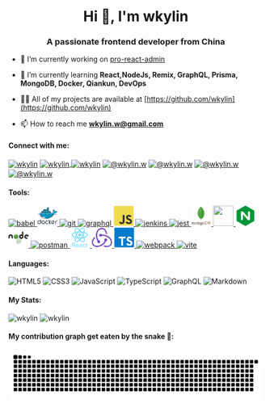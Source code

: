 <h1 align="center">Hi 👋, I'm wkylin</h1>
<h3 align="center">A passionate frontend developer from China</h3>

- 🔭 I’m currently working on [pro-react-admin](https://wkylin.github.io/pro-react-admin/)

- 🌱 I’m currently learning **React,NodeJs, Remix, GraphQL, Prisma, MongoDB, Docker, Qiankun, DevOps**

- 👨‍💻 All of my projects are available at [https://github.com/wkylin](https://github.com/wkylin)

- 📫 How to reach me **wkylin.w@gmail.com**

#### Connect with me:
<p>
   <a href="https://codepen.io/wkylin" target="blank"><img align="center" src="https://raw.githubusercontent.com/rahuldkjain/github-profile-readme-generator/master/src/images/icons/Social/codepen.svg" alt="wkylin" height="30" width="30" /></a>
   <a href="https://dev.to/wkylin" target="blank"><img align="center" src="https://cdn.jsdelivr.net/npm/simple-icons@3.0.1/icons/dev-dot-to.svg" alt="wkylin" height="30" width="30" />      </a>
   <a href="https://x.com/wkylin" target="blank"><img align="center" src="https://raw.githubusercontent.com/rahuldkjain/github-profile-readme-generator/master/src/images/icons/Social/twitter.svg" alt="wkylin" height="30" width="30" /></a>
   <a href="https://medium.com/@wkylin.w" target="blank"><img align="center" src="https://raw.githubusercontent.com/rahuldkjain/github-profile-readme-generator/master/src/images/icons/Social/medium.svg" alt="@wkylin.w" height="30" width="30" /></a>
  <a href="https://juejin.cn/user/289926798641176" target="blank"><img align="center" src="https://lf3-cdn-tos.bytescm.com/obj/static/xitu_juejin_web/6c61ae65d1c41ae8221a670fa32d05aa.svg" alt="@wkylin.w" height="30" width="30" /></a>
  <a href="https://app.daily.dev/wkylin" target="blank"><img align="center" src="https://simpleicons.org/icons/dailydotdev.svg" alt="@wkylin.w" height="30" width="30" /></a>
  <a href="https://hashnode.com/feed" target="blank"><img align="center" src="https://simpleicons.org/icons/hashnode.svg" alt="@wkylin.w" height="30" width="30" /></a>
</p>

#### Tools:
<p align="left"> 
   <a href="https://babeljs.io/" target="_blank"> <img src="https://www.vectorlogo.zone/logos/babeljs/babeljs-icon.svg" alt="babel" width="40" height="40"/> </a> 
   <a href="https://www.docker.com/" target="_blank"> <img src="https://raw.githubusercontent.com/devicons/devicon/master/icons/docker/docker-original-wordmark.svg" alt="docker" width="40" height="40"/> </a> 
   <a href="https://git-scm.com/" target="_blank"> <img src="https://www.vectorlogo.zone/logos/git-scm/git-scm-icon.svg" alt="git" width="40" height="40"/> </a>
   <a href="https://graphql.org" target="_blank"> <img src="https://www.vectorlogo.zone/logos/graphql/graphql-icon.svg" alt="graphql" width="40" height="40"/> </a> 
   <a href="https://developer.mozilla.org/en-US/docs/Web/JavaScript" target="_blank"> <img src="https://raw.githubusercontent.com/devicons/devicon/master/icons/javascript/javascript-original.svg" alt="javascript" width="40" height="40"/> </a> 
   <a href="https://www.jenkins.io" target="_blank"> <img src="https://www.vectorlogo.zone/logos/jenkins/jenkins-icon.svg" alt="jenkins" width="40" height="40"/> </a>
   <a href="https://jestjs.io" target="_blank"> <img src="https://www.vectorlogo.zone/logos/jestjsio/jestjsio-icon.svg" alt="jest" width="40" height="40"/> </a> 
   <a href="https://www.mongodb.com/" target="_blank"> <img src="https://raw.githubusercontent.com/devicons/devicon/master/icons/mongodb/mongodb-original-wordmark.svg" alt="mongodb" width="40" height="40"/> </a> 
   <a href="https://nextjs.org/" target="_blank"> <img src="https://simpleicons.org/icons/nextdotjs.svg" width="40" height="40"/> </a>
   <a href="https://www.nginx.com" target="_blank"> <img src="https://raw.githubusercontent.com/devicons/devicon/master/icons/nginx/nginx-original.svg" alt="nginx" width="40" height="40"/> </a> 
   <a href="https://nodejs.org" target="_blank"> <img src="https://raw.githubusercontent.com/devicons/devicon/master/icons/nodejs/nodejs-original-wordmark.svg" alt="nodejs" width="40" height="40"/> </a> 
   <a href="https://postman.com" target="_blank"> <img src="https://www.vectorlogo.zone/logos/getpostman/getpostman-icon.svg" alt="postman" width="40" height="40"/> </a> 
   <a href="https://reactjs.org/" target="_blank"> <img src="https://raw.githubusercontent.com/devicons/devicon/master/icons/react/react-original-wordmark.svg" alt="react" width="40" height="40"/> </a>
   <a href="https://redux.js.org" target="_blank"> <img src="https://raw.githubusercontent.com/devicons/devicon/master/icons/redux/redux-original.svg" alt="redux" width="40" height="40"/> </a> 
   <a href="https://www.typescriptlang.org/" target="_blank"> <img src="https://raw.githubusercontent.com/devicons/devicon/master/icons/typescript/typescript-original.svg" alt="typescript" width="40" height="40"/> </a> 
   <a href="https://webpack.js.org" target="_blank"> <img src="https://simpleicons.org/icons/webpack.svg" alt="webpack" width="40" height="40"/> </a>
   <a href="[https://webpack.js.org](https://vite.dev/)" target="_blank"> <img src="https://simpleicons.org/icons/vite.svg" alt="vite" width="40" height="40"/> </a>
</p>

#### Languages:
![HTML5](https://img.shields.io/badge/html5-%23E34F26.svg?style=for-the-badge&logo=html5&logoColor=white)
![CSS3](https://img.shields.io/badge/css3-%231572B6.svg?style=for-the-badge&logo=css3&logoColor=white)
![JavaScript](https://img.shields.io/badge/javascript-%23323330.svg?style=for-the-badge&logo=javascript&logoColor=%23F7DF1E)
![TypeScript](https://img.shields.io/badge/typescript-%23007ACC.svg?style=for-the-badge&logo=typescript&logoColor=white)
![GraphQL](https://img.shields.io/badge/-GraphQL-E10098?style=for-the-badge&logo=graphql&logoColor=white)
![Markdown](https://img.shields.io/badge/markdown-%23000000.svg?style=for-the-badge&logo=markdown&logoColor=white)

#### My Stats:
<div>
  <img width="320px" height="156" src="https://github-readme-stats.vercel.app/api/top-langs?username=wkylin&show_icons=true&locale=en&layout=compact" alt="wkylin" />
  <img  width="400px" src="https://github-readme-stats.vercel.app/api?username=wkylin&show_icons=true&locale=en" alt="wkylin" />
</div>

#### My contribution graph get eaten by the snake 🐍:
![github-contribution-grid-snake](https://github.com/wkylin/wkylin/blob/output/github-contribution-grid-snake.svg)
<!--
#### Daily.dev
<a href="https://app.daily.dev/wkylin"><img src="https://api.daily.dev/devcards/v2/QsDRwfOtY.png?r=q6j&type=wide" width="652" alt="wkylin.w's Dev Card"/></a>
-->
<!--
### Streak:
[![GitHub Streak](https://github-readme-streak-stats.herokuapp.com/?user=wkylin)](https://git.io/streak-stats)

<!--
### Profile 3d contrib
![](./profile-3d-contrib/profile-green-animate.svg)
-->
